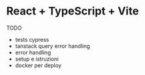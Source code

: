 # React + TypeScript + Vite

TODO
- tests cypress
- tanstack query error handling
- error handling
- setup e istruzioni
- docker per deploy
